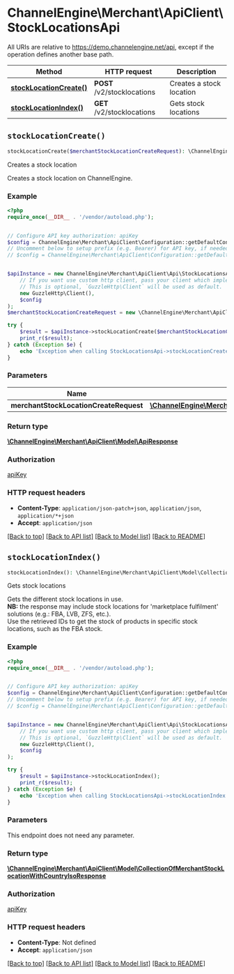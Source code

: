 # ChannelEngine\Merchant\ApiClient\StockLocationsApi

All URIs are relative to https://demo.channelengine.net/api, except if the operation defines another base path.

| Method | HTTP request | Description |
| ------------- | ------------- | ------------- |
| [**stockLocationCreate()**](StockLocationsApi.md#stockLocationCreate) | **POST** /v2/stocklocations | Creates a stock location |
| [**stockLocationIndex()**](StockLocationsApi.md#stockLocationIndex) | **GET** /v2/stocklocations | Gets stock locations |


## `stockLocationCreate()`

```php
stockLocationCreate($merchantStockLocationCreateRequest): \ChannelEngine\Merchant\ApiClient\Model\ApiResponse
```

Creates a stock location

Creates a stock location on ChannelEngine.

### Example

```php
<?php
require_once(__DIR__ . '/vendor/autoload.php');


// Configure API key authorization: apiKey
$config = ChannelEngine\Merchant\ApiClient\Configuration::getDefaultConfiguration()->setApiKey('apikey', 'YOUR_API_KEY');
// Uncomment below to setup prefix (e.g. Bearer) for API key, if needed
// $config = ChannelEngine\Merchant\ApiClient\Configuration::getDefaultConfiguration()->setApiKeyPrefix('apikey', 'Bearer');


$apiInstance = new ChannelEngine\Merchant\ApiClient\Api\StockLocationsApi(
    // If you want use custom http client, pass your client which implements `GuzzleHttp\ClientInterface`.
    // This is optional, `GuzzleHttp\Client` will be used as default.
    new GuzzleHttp\Client(),
    $config
);
$merchantStockLocationCreateRequest = new \ChannelEngine\Merchant\ApiClient\Model\MerchantStockLocationCreateRequest(); // \ChannelEngine\Merchant\ApiClient\Model\MerchantStockLocationCreateRequest

try {
    $result = $apiInstance->stockLocationCreate($merchantStockLocationCreateRequest);
    print_r($result);
} catch (Exception $e) {
    echo 'Exception when calling StockLocationsApi->stockLocationCreate: ', $e->getMessage(), PHP_EOL;
}
```

### Parameters

| Name | Type | Description  | Notes |
| ------------- | ------------- | ------------- | ------------- |
| **merchantStockLocationCreateRequest** | [**\ChannelEngine\Merchant\ApiClient\Model\MerchantStockLocationCreateRequest**](../Model/MerchantStockLocationCreateRequest.md)|  | [optional] |

### Return type

[**\ChannelEngine\Merchant\ApiClient\Model\ApiResponse**](../Model/ApiResponse.md)

### Authorization

[apiKey](../../README.md#apiKey)

### HTTP request headers

- **Content-Type**: `application/json-patch+json`, `application/json`, `application/*+json`
- **Accept**: `application/json`

[[Back to top]](#) [[Back to API list]](../../README.md#endpoints)
[[Back to Model list]](../../README.md#models)
[[Back to README]](../../README.md)

## `stockLocationIndex()`

```php
stockLocationIndex(): \ChannelEngine\Merchant\ApiClient\Model\CollectionOfMerchantStockLocationWithCountryIsoResponse
```

Gets stock locations

Gets the different stock locations in use. <br />**NB:** the response may include stock locations for 'marketplace fulfilment' solutions (e.g.: FBA, LVB, ZFS, etc.).<br />Use the retrieved IDs to get the stock of products in specific stock locations, such as the FBA stock.

### Example

```php
<?php
require_once(__DIR__ . '/vendor/autoload.php');


// Configure API key authorization: apiKey
$config = ChannelEngine\Merchant\ApiClient\Configuration::getDefaultConfiguration()->setApiKey('apikey', 'YOUR_API_KEY');
// Uncomment below to setup prefix (e.g. Bearer) for API key, if needed
// $config = ChannelEngine\Merchant\ApiClient\Configuration::getDefaultConfiguration()->setApiKeyPrefix('apikey', 'Bearer');


$apiInstance = new ChannelEngine\Merchant\ApiClient\Api\StockLocationsApi(
    // If you want use custom http client, pass your client which implements `GuzzleHttp\ClientInterface`.
    // This is optional, `GuzzleHttp\Client` will be used as default.
    new GuzzleHttp\Client(),
    $config
);

try {
    $result = $apiInstance->stockLocationIndex();
    print_r($result);
} catch (Exception $e) {
    echo 'Exception when calling StockLocationsApi->stockLocationIndex: ', $e->getMessage(), PHP_EOL;
}
```

### Parameters

This endpoint does not need any parameter.

### Return type

[**\ChannelEngine\Merchant\ApiClient\Model\CollectionOfMerchantStockLocationWithCountryIsoResponse**](../Model/CollectionOfMerchantStockLocationWithCountryIsoResponse.md)

### Authorization

[apiKey](../../README.md#apiKey)

### HTTP request headers

- **Content-Type**: Not defined
- **Accept**: `application/json`

[[Back to top]](#) [[Back to API list]](../../README.md#endpoints)
[[Back to Model list]](../../README.md#models)
[[Back to README]](../../README.md)
